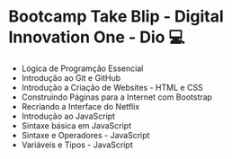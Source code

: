 # Bootcamp Take Blip - Digital Innovation One - Dio 💻

- Lógica de Programção Essencial
- Introdução ao Git e GitHub
- Introdução a Criação de Websites - HTML e CSS
- Construindo Páginas para a Internet com Bootstrap
- Recriando a Interface do Netflix
- Introdução ao JavaScript
- Sintaxe básica em JavaScript
- Sintaxe e Operadores - JavaScript
- Variáveis e Tipos - JavaScript
